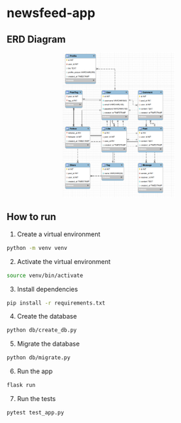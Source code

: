 # newsfeed-app

## ERD Diagram

<center>
    <img src="./docs/ERD.png" alt="ERD Diagram" width="50%">
</center>

## How to run

1. Create a virtual environment

```bash
python -m venv venv
```

2. Activate the virtual environment

```bash
source venv/bin/activate
```

3. Install dependencies

```bash
pip install -r requirements.txt
```

4. Create the database

```bash
python db/create_db.py
```

5. Migrate the database

```bash
python db/migrate.py
```

6. Run the app

```bash
flask run
```

7. Run the tests

```bash
pytest test_app.py
```
